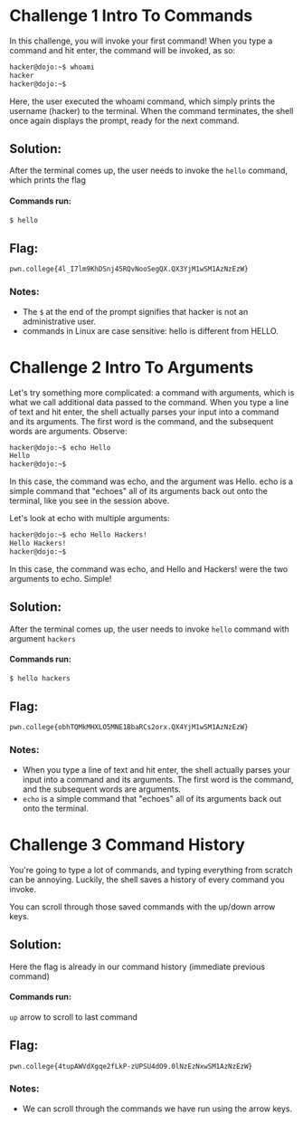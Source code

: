 # Challenge 1 Intro To Commands

In this challenge, you will invoke your first command! When you type a command and hit enter, the command will be invoked, as so:

```sh
hacker@dojo:~$ whoami  
hacker
hacker@dojo:~$
```
Here, the user executed the whoami command, which simply prints the username (hacker) to the terminal. When the command terminates, the shell once again displays the prompt, ready for the next command.

## Solution:

After the terminal comes up, the user needs to invoke the ```hello``` command, which prints the flag

#### Commands run: 

```sh
$ hello
```

## Flag: 

```
pwn.college{4l_I7lm9KhDSnj45RQvNooSegQX.QX3YjM1wSM1AzNzEzW}
```

### Notes:

- The ```$``` at the end of the prompt signifies that hacker is not an administrative user.
- commands in Linux are case sensitive: hello is different from HELLO.

# Challenge 2 Intro To Arguments

Let's try something more complicated: a command with arguments, which is what we call additional data passed to the command. When you type a line of text and hit enter, the shell actually parses your input into a command and its arguments. The first word is the command, and the subsequent words are arguments. Observe:

```sh
hacker@dojo:~$ echo Hello
Hello
hacker@dojo:~$
```

In this case, the command was echo, and the argument was Hello. echo is a simple command that "echoes" all of its arguments back out onto the terminal, like you see in the session above.

Let's look at echo with multiple arguments:

```sh
hacker@dojo:~$ echo Hello Hackers!
Hello Hackers!
hacker@dojo:~$
```

In this case, the command was echo, and Hello and Hackers! were the two arguments to echo. Simple!

## Solution:

After the terminal comes up, the user needs to invoke ```hello``` command with argument ```hackers```

#### Commands run: 

```sh
$ hello hackers
```

## Flag: 

```
pwn.college{obhTQMkMHXLO5MNE1BbaRCs2orx.QX4YjM1wSM1AzNzEzW}

```

### Notes:

- When you type a line of text and hit enter, the shell actually parses your input into a command and its arguments. The first word is the command, and the subsequent words are arguments.
- ```echo``` is a simple command that "echoes" all of its arguments back out onto the terminal.

# Challenge 3 Command History

You're going to type a lot of commands, and typing everything from scratch can be annoying. Luckily, the shell saves a history of every command you invoke.

You can scroll through those saved commands with the up/down arrow keys. 


## Solution:

Here the flag is already in our command history (immediate previous command)

#### Commands run:

```up``` arrow to scroll to last command

## Flag: 

```
pwn.college{4tupAWVdXgqe2fLkP-zUPSU4dO9.0lNzEzNxwSM1AzNzEzW}

```

### Notes:

- We can scroll through the commands we have run using the arrow keys.




